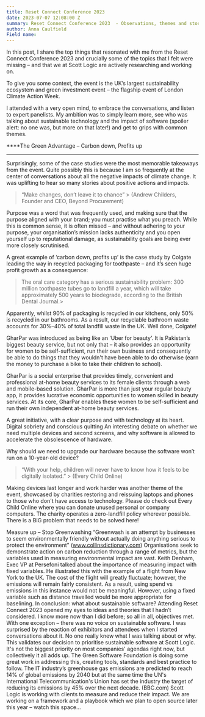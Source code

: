 ```yaml
---
title: Reset Connect Conference 2023
date: 2023-07-07 12:08:00 Z
summary: Reset Connect Conference 2023  - Observations, themes and stories
author: Anna Caulfield
Field name: 
---
```


In this post, I share the top things that resonated with me from the Reset Connect Conference 2023 and crucially some of the topics that I felt were missing – and that we at Scott Logic are actively researching and working on.

To give you some context, the event is the UK’s largest sustainability ecosystem and green investment event – the flagship event of London Climate Action Week. 

I attended with a very open mind, to embrace the conversations, and listen to expert panelists. My ambition was to simply learn more, see who was talking about sustainable technology and the impact of software (spoiler alert: no one was, but more on that later!) and get to grips with common themes. 

****The Green Advantage – Carbon down, Profits up
****
Surprisingly, some of the case studies were the most memorable takeaways from the event. Quite possibly this is because I am so frequently at the center of conversations about all the negative impacts of climate change. It was uplifting to hear so many stories about positive actions and impacts. 

> “Make changes, don’t leave it to chance” > 
(Andrew Childers, Founder and CEO, Beyond Procurement)

Purpose was a word that was frequently used, and making sure that the purpose aligned with your brand; you must practise what you preach. While this is common sense, it is often missed – and without adhering to your purpose, your organisation’s mission lacks authenticity and you open yourself up to reputational damage, as sustainability goals are being ever more closely scrutinised.

A great example of ‘carbon down, profits up’ is the case study by Colgate leading the way in recycled packaging for toothpaste – and it’s seen huge profit growth as a consequence:
> The oral care category has a serious sustainability problem: 300 million toothpaste tubes go to landfill a year, which will take approximately 500 years to biodegrade, according to the British Dental Journal.> 

Apparently, whilst 90% of packaging is recycled in our kitchens, only 50% is recycled in our bathrooms. As a result, our recyclable bathroom waste accounts for 30%–40% of total landfill waste in the UK. Well done, Colgate!


GharPar was introduced as being like an ‘Uber for beauty’. It is Pakistan’s biggest beauty service, but not only that – it also provides an opportunity for women to be self-sufficient, run their own business and consequently be able to do things that they wouldn't have been able to do otherwise (earn the money to purchase a bike to take their children to school).

GharPar is a social enterprise that provides timely, convenient and professional at-home beauty services to its female clients through a web and mobile-based solution. GharPar is more than just your regular beauty app, it provides lucrative economic opportunities to women skilled in beauty services. At its core, GharPar enables these women to be self-sufficient and run their own independent at-home beauty services.

A great initiative, with a clear purpose and with technology at its heart. 
Digital sobriety and conscious quitting
An interesting debate on whether we need multiple devices and second screens, and why software is allowed to accelerate the obsolescence of hardware. 

Why should we need to upgrade our hardware because the software won’t run on a 10-year-old device?
> “With your help, children will never have to know how it feels to be digitally isolated.” > 
(Every Child Online)

Making devices last longer and work harder was another theme of the event, showcased by charities restoring and reissuing laptops and phones to those who don't have access to technology. Please do check out Every Child Online where you can donate unused personal or company computers. The charity operates a zero-landfill policy wherever possible. There is a BIG problem that needs to be solved here!



Measure up – Stop Greenwashing
“Greenwash is an attempt by businesses to seem environmentally friendly without actually doing anything serious to protect the environment”
(www.collinsdictionary.com)
Organisations seek to demonstrate action on carbon reduction through a range of metrics, but the variables used in measuring environmental impact are vast. 
Keith Denham, Exec VP at Persefoni talked about the importance of measuring impact with fixed variables. He illustrated this with the example of a flight from New York to the UK. The cost of the flight will greatly fluctuate; however, the emissions will remain fairly consistent. As a result, using spend vs emissions in this instance would not be meaningful. However, using a fixed variable such as distance travelled would be more appropriate for baselining. 
In conclusion: what about sustainable software?
Attending Reset Connect 2023 opened my eyes to ideas and theories that I hadn’t considered. I know more now than I did before; so all in all, objectives met. With one exception – there was no voice on sustainable software.
I was surprised by the reaction of exhibitors and attendees when I started conversations about it. No one really knew what I was talking about or why. This validates our decision to prioritise sustainable software at Scott Logic.
It's not the biggest priority on most companies' agendas right now, but collectively it all adds up. The Green Software Foundation is doing some great work in addressing this, creating tools, standards and best practice to follow. 
The IT industry’s greenhouse gas emissions are predicted to reach 14% of global emissions by 2040 but at the same time the UN's International Telecommunication's Union has set the industry the target of reducing its emissions by 45% over the next decade.
(BBC.com)
Scott Logic is working with clients to measure and reduce their impact. We are working on a framework and a playbook which we plan to open source later this year – watch this space…












